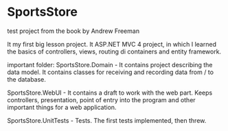 # SportsStore
test project from the book by Andrew Freeman

It my first big lesson project. 
It ASP.NET MVC 4 project, in which I learned the basics of controllers, views, routing di containers and entity framework.

important folder:
SportsStore.Domain - It contains project describing the data model. It contains classes for receiving and recording data from / to the database.

SportsStore.WebUI - It contains a draft to work with the web part. Keeps controllers, presentation, point of entry into the program and other important things for a web application.

SportsStore.UnitTests - Tests. The first tests implemented, then threw.
